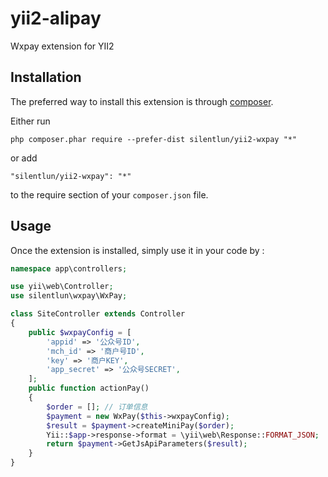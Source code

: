 yii2-alipay
===========
Wxpay extension for YII2

Installation
------------

The preferred way to install this extension is through [composer](http://getcomposer.org/download/).

Either run

```
php composer.phar require --prefer-dist silentlun/yii2-wxpay "*"
```

or add

```
"silentlun/yii2-wxpay": "*"
```

to the require section of your `composer.json` file.


Usage
-----

Once the extension is installed, simply use it in your code by  :

```php
namespace app\controllers;

use yii\web\Controller;
use silentlun\wxpay\WxPay;

class SiteController extends Controller
{
	public $wxpayConfig = [
		'appid' => '公众号ID',
		'mch_id' => '商户号ID',
		'key' => '商户KEY',
		'app_secret' => '公众号SECRET',
	];
    public function actionPay()
    {
		$order = []; // 订单信息
        $payment = new WxPay($this->wxpayConfig);
		$result = $payment->createMiniPay($order);
		Yii::$app->response->format = \yii\web\Response::FORMAT_JSON;
		return $payment->GetJsApiParameters($result);
    }
}
```